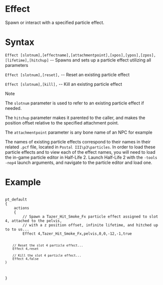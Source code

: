 # Effect

<p>Spawn or interact with a specified particle effect.</p>

<h1>Syntax</h1>
<p><code class="language-js">Effect [slotnum],[effectname],[attachmentpoint],[xpos],[ypos],[zpos],[lifetime],[hitchup]</code> -- Spawns and sets up a particle effect utilizing
all parameters</p>
<p><code class="language-js">Effect [slotnum],[reset],</code> -- Reset an existing particle effect</p>
<p><code class="language-js">Effect [slotnum],[kill],</code> -- Kill an existing particle effect</p>

<p></p>
<div class="admonition note">
<p class="admonition-title">Note</p>
<p>The <code>slotnum</code> parameter is used to refer to an existing particle effect if needed.</p>
<p>The <code>hitchup</code> parameter makes it parented to the caller, and makes the position offset relative to the specified attachment point.</p>
<p>The <code>attachmentpoint</code> parameter is any bone name of an NPC for example</p>
<p>The names of existing particle effects correspond to their names in their related <code>.pcf</code> file, located in <code>Postal III\p3\particles</code>.
In order to load these particle effects and to view each of the effect names, you will need to load the in-game particle editor in Half-Life 2.
Launch Half-Life 2 with the <code>-tools -nop4</code> launch arguments, and navigate to the particle editor and load one.</p>
</div>

<h1>Example</h1>
<pre><code class="language-js">
pt_default
{
	actions
	{
		// Spawn a Tazer_Hit_Smoke_Fx particle effect assigned to slot 4, attached to the pelvis, 
		// with a z position offset, infinite lifetime, and hitched up to to us...
		Effect 4,Tazer_Hit_Smoke_Fx,pelvis,0,0,-12,-1,true

		// Reset the slot 4 particle effect...
		Effect 4,reset

		// Kill the slot 4 particle effect...
		Effect 4,false
	}
}
</code></pre>